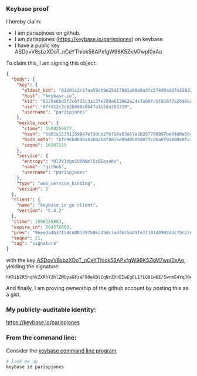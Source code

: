 ### Keybase proof

I hereby claim:

  * I am parispjnoes on github.
  * I am parispjones (https://keybase.io/parispjones) on keybase.
  * I have a public key ASDovV8sbzXDoT_nCeYThiok56APxfgW96K5ZkM7wpI0xAo

To claim this, I am signing this object:

```json
{
  "body": {
    "key": {
      "eldest_kid": "01201c2c17aa59db9e25917881a60e8a3fc574d9ad67e25833e870fb5845df1cd0cd0a",
      "host": "keybase.io",
      "kid": "0120e8bd5f2c6f35c3a13fe709e613862a24e7a00fc5f816f7a2b966433bc29234c40a",
      "uid": "0ffd12c3c62b809c0647a1b2da203319",
      "username": "parispjones"
    },
    "merkle_root": {
      "ctime": 1590259877,
      "hash": "5d01a153811599e7e73dce2fb754a03a57a5b267708897be84d0e564f02e357f09329d22291dbce038b39a93120f5c780bfb6a07840aceb527e4892119d81b3b",
      "hash_meta": "bfd96bdb96ab36babbf8025e0b40685807fcd6a6f9a880e8fa3fdb40311d9b31",
      "seqno": 16387515
    },
    "service": {
      "entropy": "Ol3V1dguSU0NNml5zQIoseKx",
      "name": "github",
      "username": "parispjnoes"
    },
    "type": "web_service_binding",
    "version": 2
  },
  "client": {
    "name": "keybase.io go client",
    "version": "5.4.2"
  },
  "ctime": 1590259883,
  "expire_in": 504576000,
  "prev": "96eeda4637f54c6887297b062350c7adf0c5449fe21181db992ddc70c22c0e7c",
  "seqno": 21,
  "tag": "signature"
}
```

with the key [ASDovV8sbzXDoT_nCeYThiok56APxfgW96K5ZkM7wpI0xAo](https://keybase.io/parispjones), yielding the signature:

```
hKRib2R5hqhkZXRhY2hlZMOpaGFzaF90eXBlCqNrZXnEIwEg6L1fLG81w6E/5wnmE4YqJOegD8X4FveiuWZDO8KSNMQKp3BheWxvYWTESpcCFcQglu7aRjf1TGiHKXsGI1DHrfDFRJ/iEYHbmS3ccMIsDnzEIEUg128fJIACPUBy2Y7ok+IZX7ezP698AD++BCo8+UJDAgHCo3NpZ8RAZuG/Bj76F4//Xszoah/fYv+KDI6D2OZ3xWtLKhlbDNM5FlmRLuX02Zoa/Pf76yryycFtnAX5vq71US1owVF6D6hzaWdfdHlwZSCkaGFzaIKkdHlwZQildmFsdWXEIM5tUvaJH5CR5xalSVaH8OLRcGGzIX30EavnSFNfvkvxo3RhZ80CAqd2ZXJzaW9uAQ==

```

And finally, I am proving ownership of the github account by posting this as a gist.

### My publicly-auditable identity:

https://keybase.io/parispjones

### From the command line:

Consider the [keybase command line program](https://keybase.io/download).

```bash
# look me up
keybase id parispjones
```
